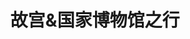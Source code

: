 ﻿---
layout: post
title: 故宫&国家博物馆之行
description: ""
tags: []
image:
  background: triangular.png
comments: true
share: true
---


